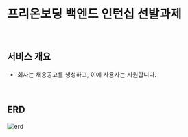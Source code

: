# 프리온보딩 백엔드 인턴십 선발과제
<br>

## 서비스 개요
- 회사는 채용공고를 생성하고, 이에 사용자는 지원합니다.
<br>

## ERD
![erd](https://github.com/user-attachments/assets/69948d03-e269-42d6-8eaa-34fb54c812db)
